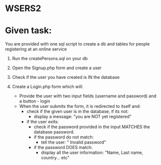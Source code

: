 # WSERS2

# Given task:
 You are provided with one sql script to create a db and tables for people registering at an online service
 1. Run the createPersons.sql on your db
 2. Open the Signup.php form and create a user
 3. Check if the user you have created is IN the database

 4. Create a Login.php form which will:
    - Provide the user with two input fields (username and password) and a button - login
    - When the user submits the form, it is redirected to itself and:
        - check if the given user is in the database, if its not:
            - display a message: "you are NOT yet registered"
        - if the user exits:
            - check if the password provided in the input MATCHES the database password.
            - if the password do not match:
                - tell the user: " Invalid password"
            - if the password DOES match:
                - display all the user information: "Name, Last name, country... etc" 

